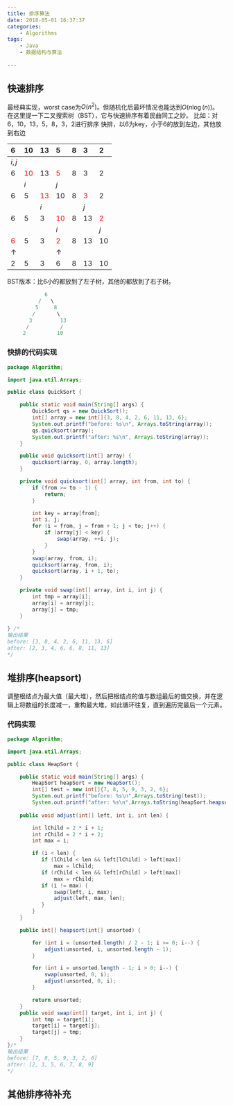 ```yaml
---
title: 排序算法
date: 2018-05-01 16:37:37
categories:
	- Algorithms
tags:
    - Java
    - 数据结构与算法
    
---
```


快速排序
-----------
最经典实现，worst case为$O(n^2)$。但随机化后最坏情况也能达到$O(n\log(n))$。
在这里提一下二叉搜索树（BST），它与快速排序有着民曲同工之妙。
比如：对6，10，13，5，8，3，2进行排序
快排，以6为key，小于6的放到左边，其他放到右边


|6 |10|13|5 |8 |3 |2 |
|:-|:-|:-|:-|:-|:-|:-|
|$i,j$| | | | | | |
|6 |<font color="red">10</font>|13|<font color="red">5</font>|8|3|2|
||$i$| |$j$| | | |
|6|5|<font color="red">13</font>|10|8|<font color="red">3</font>|2|
| | |$i$| | |$j$| |
|6|5|3|<font color="red">10</font>|8|13|<font color="red">2</font>|
| | | |$i$| | |$j$|
|<font color="red">6</font>|5|3|<font color="red">2</font>|8|13|10|
|$\uparrow$| | |$\uparrow$| | | |
|2|5|3|6|8|13|10|

BST版本：比6小的都放到了左子树，其他的都放到了右子树。

``` java
            6
          /   \
         5     8
        /       \
       3         13
      /          /
     2          10
```

### 快排的代码实现
``` java
package Algorithm;

import java.util.Arrays;

public class QuickSort {

    public static void main(String[] args) {
        QuickSort qs = new QuickSort();
        int[] array = new int[]{3, 8, 4, 2, 6, 11, 13, 6};
        System.out.printf("before: %s\n", Arrays.toString(array));
        qs.quicksort(array);
        System.out.printf("after: %s\n", Arrays.toString(array));
    }

    public void quicksort(int[] array) {
        quicksort(array, 0, array.length);
    }

    private void quicksort(int[] array, int from, int to) {
        if (from >= to - 1) {
            return;
        }

        int key = array[from];
        int i, j;
        for (i = from, j = from + 1; j < to; j++) {
            if (array[j] < key) {
                swap(array, ++i, j);
            }
        }
        swap(array, from, i);
        quicksort(array, from, i);
        quicksort(array, i + 1, to);
    }

    private void swap(int[] array, int i, int j) {
        int tmp = array[i];
        array[i] = array[j];
        array[j] = tmp;
    }
    
} /*
输出结果
before: [3, 8, 4, 2, 6, 11, 13, 6]
after: [2, 3, 4, 6, 6, 8, 11, 13]
*/
```


堆排序(heapsort)
-----------------------
调整根结点为最大值（最大堆），然后把根结点的值与数组最后的值交换，并在逻辑上将数组的长度减一，重构最大堆，如此循环往复，直到遍历完最后一个元素。
### 代码实现

``` java
package Algorithm;

import java.util.Arrays;

public class HeapSort {

    public static void main(String[] args) {
        HeapSort heapSort = new HeapSort();
        int[] test = new int[]{7, 8, 5, 9, 3, 2, 6};
        System.out.printf("before: %s\n",Arrays.toString(test));
        System.out.printf("after: %s\n",Arrays.toString(heapSort.heapsort(test)));    }
    
    public void adjust(int[] left, int i, int len) {

        int lChild = 2 * i + 1;
        int rChild = 2 * i + 2;
        int max = i;

        if (i < len) {
           if (lChild < len && left[lChild] > left[max])
               max = lChild;
           if (rChild < len && left[rChild] > left[max])
               max = rChild;
           if (i != max) {
               swap(left, i, max);
               adjust(left, max, len);
           }
        }
    }

    public int[] heapsort(int[] unsorted) {

        for (int i = (unsorted.length) / 2 - 1; i >= 0; i--) {
            adjust(unsorted, i, unsorted.length - 1);
        }

        for (int i = unsorted.length - 1; i > 0; i--) {
            swap(unsorted, 0, i);
            adjust(unsorted, 0, i);
        }

        return unsorted;
    }
    public void swap(int[] target, int i, int j) {
        int tmp = target[i];
        target[i] = target[j];
        target[j] = tmp;
    }
}/*
输出结果
before: [7, 8, 5, 9, 3, 2, 6]
after: [2, 3, 5, 6, 7, 8, 9]
*/
```


其他排序待补充
---------------------

